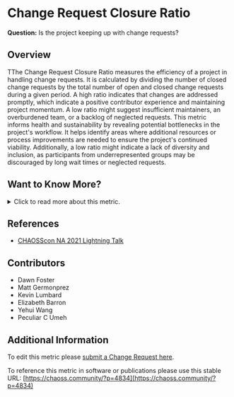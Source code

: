 # Change Request Closure Ratio

**Question:**  Is the project keeping up with change requests?


## Overview
TThe Change Request Closure Ratio measures the efficiency of a project in handling change requests. It is calculated by dividing the number of closed change requests by the total number of open and closed change requests during a given period. A high ratio indicates that changes are addressed promptly, which indicate  a positive contributor experience and maintaining project momentum. A low ratio might suggest insufficient maintainers, an overburdened team, or a backlog of neglected requests. This metric informs health and sustainability by revealing potential bottlenecks in the project's workflow. It helps identify areas where additional resources or process improvements are needed to ensure the project's continued viability. Additionally, a low ratio might indicate a lack of diversity and inclusion, as participants from underrepresented groups may be discouraged by long wait times or neglected requests.


## Want to Know More?

<span markdown="1"><details>
<summary>Click to read more about this metric.</summary>

### Data Collection Strategies 
- Data collection via  Augur
- Data collection via Grimorilab

### Filters (optional)
* Date ranges (e.g., past 90 days, past year)
* Automated responses, e.g., only count replies from real people by filtering bots and other automated replies
* Labels
* Type of change request (bug fixes vs. new features)
* Type of close (accepted vs. rejected) 

### Visualizations (optional)

**Total vs. Closed Pull Requests**: Data from Augur displayed using the Seaborn Python library.
![Total vs. Closed Pull Requests](https://raw.githubusercontent.com/chaoss/wg-common/main/focus-areas/time/images/change-request-closure-ratio-augur-py.png)

*REI* [Data from GrimoireLab](https://chaoss.biterg.io/app/kibana#/dashboard/9663d5a0-e1dc-11e8-8aac-ef7fd4d8cbad?_g=h@e261bfa&_a=h@2475efc) (REI: Review Efficiency Index, defined as the number of closed pull requests divided by the number of open ones in a given period of time. Measures efficiency closing pull requests.)

![Review Efficiency Index](https://raw.githubusercontent.com/chaoss/wg-common/main/focus-areas/time/images/change-request-closure-ratio-rei-grimoirelab.png)

</details></span>


## References
* [CHAOSScon NA 2021 Lightning Talk](https://www.youtube.com/watch?v=DynqP2_W1ts)


## Contributors
* Dawn Foster
* Matt Germonprez
* Kevin Lumbard
* Elizabeth Barron
* Yehui Wang
* Peculiar C Umeh


## Additional Information
To edit this metric please [submit a Change Request here]( https://github.com/chaoss/wg-common/blob/main/focus-areas/time/change-request-closure-ratio.md).

To reference this metric in software or publications please use this stable URL: [https://chaoss.community/?p=4834](https://chaoss.community/?p=4834)

<!-- # For groupings in the knowledge base
Context tags: Lifecycle, Contribution
Keyword tags: Time to close, pull request, merge request, ratio, Review Efficiency
-->


